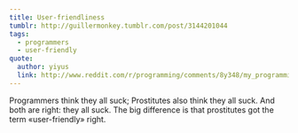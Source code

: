 ```yaml
---
title: User-friendliness
tumblr: http://guillermonkey.tumblr.com/post/3144201044
tags:
  - programmers
  - user-friendly
quote:
  author: yiyus
  link: http://www.reddit.com/r/programming/comments/8y348/my_programming_quotes_file_was_well_received_when/c0aspwo
---
```


Programmers think they all suck; Prostitutes also think they all suck. And both are right: they all suck. The big difference is that prostitutes got the term «user-friendly» right.
